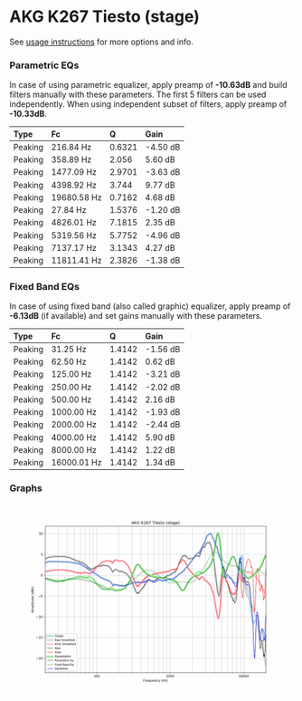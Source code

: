 # AKG K267 Tiesto (stage)
See [usage instructions](https://github.com/jaakkopasanen/AutoEq#usage) for more options and info.

### Parametric EQs
In case of using parametric equalizer, apply preamp of **-10.63dB** and build filters manually
with these parameters. The first 5 filters can be used independently.
When using independent subset of filters, apply preamp of **-10.33dB**.

| Type    | Fc          |      Q | Gain     |
|:--------|:------------|:-------|:---------|
| Peaking | 216.84 Hz   | 0.6321 | -4.50 dB |
| Peaking | 358.89 Hz   | 2.056  | 5.60 dB  |
| Peaking | 1477.09 Hz  | 2.9701 | -3.63 dB |
| Peaking | 4398.92 Hz  | 3.744  | 9.77 dB  |
| Peaking | 19680.58 Hz | 0.7162 | 4.68 dB  |
| Peaking | 27.84 Hz    | 1.5376 | -1.20 dB |
| Peaking | 4826.01 Hz  | 7.1815 | 2.35 dB  |
| Peaking | 5319.56 Hz  | 5.7752 | -4.96 dB |
| Peaking | 7137.17 Hz  | 3.1343 | 4.27 dB  |
| Peaking | 11811.41 Hz | 2.3826 | -1.38 dB |

### Fixed Band EQs
In case of using fixed band (also called graphic) equalizer, apply preamp of **-6.13dB**
(if available) and set gains manually with these parameters.

| Type    | Fc          |      Q | Gain     |
|:--------|:------------|:-------|:---------|
| Peaking | 31.25 Hz    | 1.4142 | -1.56 dB |
| Peaking | 62.50 Hz    | 1.4142 | 0.62 dB  |
| Peaking | 125.00 Hz   | 1.4142 | -3.21 dB |
| Peaking | 250.00 Hz   | 1.4142 | -2.02 dB |
| Peaking | 500.00 Hz   | 1.4142 | 2.16 dB  |
| Peaking | 1000.00 Hz  | 1.4142 | -1.93 dB |
| Peaking | 2000.00 Hz  | 1.4142 | -2.44 dB |
| Peaking | 4000.00 Hz  | 1.4142 | 5.90 dB  |
| Peaking | 8000.00 Hz  | 1.4142 | 1.22 dB  |
| Peaking | 16000.01 Hz | 1.4142 | 1.34 dB  |

### Graphs
![](./AKG%20K267%20Tiesto%20(stage).png)